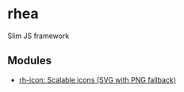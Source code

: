 # rhea

Slim JS framework

## Modules

* [rh-icon: Scalable icons (SVG with PNG fallback)](https://github.com/netbek/rh-icon)

